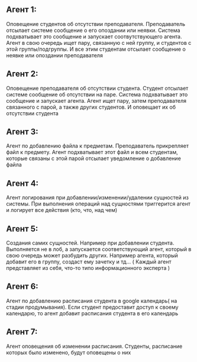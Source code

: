 ## Агент 1:

Оповещение студентов об отсутствии преподавателя. Преподаватель отсылает системе сообщение о его опоздании или неявки. Система подхватывает это сообщение и запускает соотвутствующего агента. Агент в свою очередь ищет пару, связанную с ней группу, и студентов с этой группы/подгруппы. И все этим студентам отсылает сообщение о неявке или опоздании преподавателя

## Агент 2:

Оповещение преподавателя об отсутствии студента. Студент отсылает системе сообщение об отсутствии на паре. Система подхватывает это сообщение и запускает агента. Агент ищет пару, затем преподавателя связанного с парой, а также других студентов. И оповещает их об отсутствии студента

## Агент 3:

Агент по добавлению файла к предметам. Преподаватель прикрепляет файл к предмету. Агент подхватывает этот файл и всем студентам, которые связаны с этой парой отсылает уведомление о добавление файла

## Агент 4:

Агент логирования при добавлении/изменении/удалении сущностей из системы. При выполнения операций над сущностями триггерится агент и логирует все действия (кто, что, над чем)

## Агент 5:

Создания самих сущностей. Например при добавлении студента. Выполняется не в лоб, а запускается соответствующий агент, который в свою очередь может разбудить других. Например агента, который добавит его в группу, создаст ему зачетку и тд... ( Каждый агент представляет из себя, что-то типо информационного эксперта )

## Агент 6:

Агент по добавлению расписания студента в google календарь( на стадии продумывания). Если студент предоставит доступ к своему календарю, то агент добавит расписания студента в его календарь

## Агент 7:

Агент оповещения об изменении расписания. Студенты, расписание которых было изменено, будут оповещены о них
